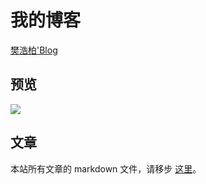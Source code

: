  # 我的博客

[樊浩柏'Blog](https://www.fanhaobai.com)

## 预览

![](https://github.com/fan-haobai/blog/blob/master/images/view.png)

## 文章

本站所有文章的 markdown 文件，请移步 [这里](https://github.com/fan-haobai/blog/tree/master/_posts)。
